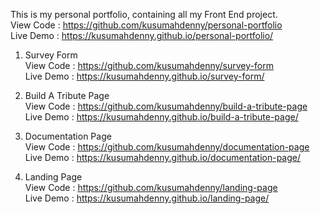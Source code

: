 This is my personal portfolio, containing all my Front End project. <br />
  View Code   : https://github.com/kusumahdenny/personal-portfolio <br />
  Live Demo   : https://kusumahdenny.github.io/personal-portfolio/ <br />
  
1. Survey Form <br />
     View Code   : https://github.com/kusumahdenny/survey-form <br />
     Live Demo   : https://kusumahdenny.github.io/survey-form/ <br />

2. Build A Tribute Page <br />
     View Code   : https://github.com/kusumahdenny/build-a-tribute-page <br />
     Live Demo   : https://kusumahdenny.github.io/build-a-tribute-page/ <br />

3. Documentation Page <br />
     View Code   : https://github.com/kusumahdenny/documentation-page <br />
     Live Demo   : https://kusumahdenny.github.io/documentation-page/ <br />

4. Landing Page <br />
     View Code   : https://github.com/kusumahdenny/landing-page <br />
     Live Demo   : https://kusumahdenny.github.io/landing-page/ <br />
